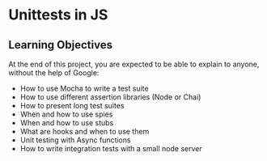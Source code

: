 # Unittests in JS

## Learning Objectives
At the end of this project, you are expected to be able to explain to anyone, without the help of Google:

-  How to use Mocha to write a test suite
-  How to use different assertion libraries (Node or Chai)
-  How to present long test suites
-  When and how to use spies
-  When and how to use stubs
-  What are hooks and when to use them
-  Unit testing with Async functions
-  How to write integration tests with a small node server